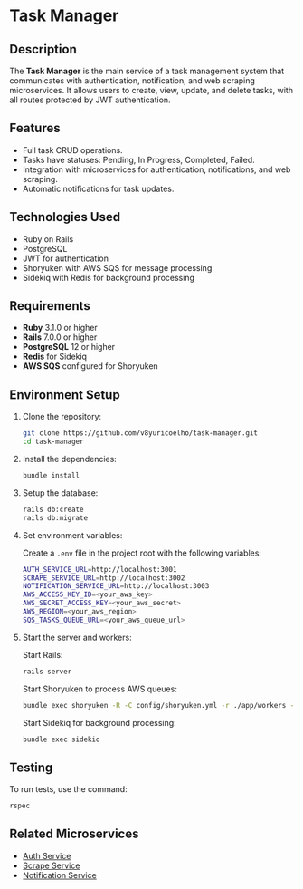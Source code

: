 # Task Manager

## Description

The **Task Manager** is the main service of a task management system that communicates with authentication, notification, and web scraping microservices. It allows users to create, view, update, and delete tasks, with all routes protected by JWT authentication.

## Features

- Full task CRUD operations.
- Tasks have statuses: Pending, In Progress, Completed, Failed.
- Integration with microservices for authentication, notifications, and web scraping.
- Automatic notifications for task updates.

## Technologies Used

- Ruby on Rails
- PostgreSQL
- JWT for authentication
- Shoryuken with AWS SQS for message processing
- Sidekiq with Redis for background processing

## Requirements

- **Ruby** 3.1.0 or higher
- **Rails** 7.0.0 or higher
- **PostgreSQL** 12 or higher
- **Redis** for Sidekiq
- **AWS SQS** configured for Shoryuken

## Environment Setup

1. Clone the repository:

   ```bash
   git clone https://github.com/v8yuricoelho/task-manager.git
   cd task-manager
   ```

2. Install the dependencies:

   ```bash
   bundle install
   ```

3. Setup the database:

   ```bash
   rails db:create
   rails db:migrate
   ```

4. Set environment variables:

   Create a `.env` file in the project root with the following variables:

   ```bash
   AUTH_SERVICE_URL=http://localhost:3001
   SCRAPE_SERVICE_URL=http://localhost:3002
   NOTIFICATION_SERVICE_URL=http://localhost:3003
   AWS_ACCESS_KEY_ID=<your_aws_key>
   AWS_SECRET_ACCESS_KEY=<your_aws_secret>
   AWS_REGION=<your_aws_region>
   SQS_TASKS_QUEUE_URL=<your_aws_queue_url>
   ```

5. Start the server and workers:

   Start Rails:

   ```bash
   rails server
   ```

   Start Shoryuken to process AWS queues:

   ```bash
   bundle exec shoryuken -R -C config/shoryuken.yml -r ./app/workers -q <your_aws_queue_name>
   ```

   Start Sidekiq for background processing:

   ```bash
   bundle exec sidekiq
   ```

## Testing

To run tests, use the command:

```bash
rspec
```

## Related Microservices

- [Auth Service](https://github.com/v8yuricoelho/auth-service)
- [Scrape Service](https://github.com/v8yuricoelho/scrape-service)
- [Notification Service](https://github.com/v8yuricoelho/notification-service)


